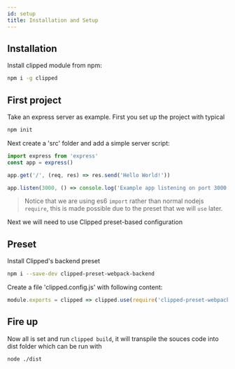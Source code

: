 ```yaml
---
id: setup
title: Installation and Setup
---
```


## Installation

Install clipped module from npm:

```sh
npm i -g clipped
```

## First project

Take an express server as example. First you set up the project with typical
```sh
npm init
```

Next create a 'src' folder and add a simple server script:

```js
import express from 'express'
const app = express()

app.get('/', (req, res) => res.send('Hello World!'))

app.listen(3000, () => console.log('Example app listening on port 3000!'))
```

> Notice that we are using es6 `import` rather than normal nodejs `require`, this is made possible due to the preset that we will `use` later.

Next we will need to use Clipped preset-based configuration

## Preset

Install Clipped's backend preset
```sh
npm i --save-dev clipped-preset-webpack-backend
```

Create a file 'clipped.config.js' with following content:
```js
module.exports = clipped => clipped.use(require('clipped-preset-webpack-backend'))
```

## Fire up

Now all is set and run `clipped build`, it will transpile the souces code into dist folder which can be run with
```sh
node ./dist
```
